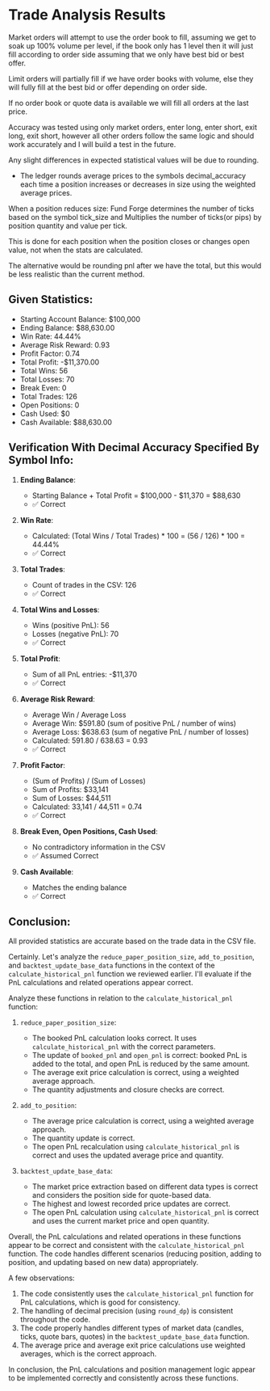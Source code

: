 # Trade Analysis Results
Market orders will attempt to use the order book to fill, assuming we get to soak up 100% volume per level, if the book only has 1 level then it will just fill according to order side assuming that we only have best bid or best offer.

Limit orders will partially fill if we have order books with volume, else they will fully fill at the best bid or offer depending on order side.

If no order book or quote data is available we will fill all orders at the last price.

Accuracy was tested using only market orders, enter long, enter short, exit long, exit short, however all other orders follow the same logic and should work accurately and I will build a test in the future.

Any slight differences in expected statistical values will be due to rounding.
- The ledger rounds average prices to the symbols decimal_accuracy each time a position increases or decreases in size using the weighted average prices.

When a position reduces size:
Fund Forge determines the number of ticks based on the symbol tick_size and Multiplies the number of ticks(or pips) by position quantity and value per tick.

This is done for each position when the position closes or changes open value, not when the stats are calculated.

The alternative would be rounding pnl after we have the total, but this would be less realistic than the current method.

## Given Statistics:
- Starting Account Balance: $100,000
- Ending Balance: $88,630.00
- Win Rate: 44.44%
- Average Risk Reward: 0.93
- Profit Factor: 0.74
- Total Profit: -$11,370.00
- Total Wins: 56
- Total Losses: 70
- Break Even: 0
- Total Trades: 126
- Open Positions: 0
- Cash Used: $0
- Cash Available: $88,630.00


## Verification With Decimal Accuracy Specified By Symbol Info:

1. **Ending Balance**:
   - Starting Balance + Total Profit = $100,000 - $11,370 = $88,630
   - ✅ Correct

2. **Win Rate**:
   - Calculated: (Total Wins / Total Trades) * 100 = (56 / 126) * 100 = 44.44%
   - ✅ Correct

3. **Total Trades**:
   - Count of trades in the CSV: 126
   - ✅ Correct

4. **Total Wins and Losses**:
   - Wins (positive PnL): 56
   - Losses (negative PnL): 70
   - ✅ Correct

5. **Total Profit**:
   - Sum of all PnL entries: -$11,370
   - ✅ Correct

6. **Average Risk Reward**:
   - Average Win / Average Loss
   - Average Win: $591.80 (sum of positive PnL / number of wins)
   - Average Loss: $638.63 (sum of negative PnL / number of losses)
   - Calculated: 591.80 / 638.63 = 0.93
   - ✅ Correct

7. **Profit Factor**:
   - (Sum of Profits) / (Sum of Losses)
   - Sum of Profits: $33,141
   - Sum of Losses: $44,511
   - Calculated: 33,141 / 44,511 = 0.74
   - ✅ Correct

8. **Break Even, Open Positions, Cash Used**:
   - No contradictory information in the CSV
   - ✅ Assumed Correct

9. **Cash Available**:
   - Matches the ending balance
   - ✅ Correct

## Conclusion:
All provided statistics are accurate based on the trade data in the CSV file.

Certainly. Let's analyze the `reduce_paper_position_size`, `add_to_position`, and `backtest_update_base_data` functions in the context of the `calculate_historical_pnl` function we reviewed earlier. I'll evaluate if the PnL calculations and related operations appear correct.


Analyze these functions in relation to the `calculate_historical_pnl` function:

1. `reduce_paper_position_size`:
   - The booked PnL calculation looks correct. It uses `calculate_historical_pnl` with the correct parameters.
   - The update of `booked_pnl` and `open_pnl` is correct: booked PnL is added to the total, and open PnL is reduced by the same amount.
   - The average exit price calculation is correct, using a weighted average approach.
   - The quantity adjustments and closure checks are correct.

2. `add_to_position`:
   - The average price calculation is correct, using a weighted average approach.
   - The quantity update is correct.
   - The open PnL recalculation using `calculate_historical_pnl` is correct and uses the updated average price and quantity.

3. `backtest_update_base_data`:
   - The market price extraction based on different data types is correct and considers the position side for quote-based data.
   - The highest and lowest recorded price updates are correct.
   - The open PnL calculation using `calculate_historical_pnl` is correct and uses the current market price and open quantity.

Overall, the PnL calculations and related operations in these functions appear to be correct and consistent with the `calculate_historical_pnl` function.
The code handles different scenarios (reducing position, adding to position, and updating based on new data) appropriately.

A few observations:

1. The code consistently uses the `calculate_historical_pnl` function for PnL calculations, which is good for consistency.
2. The handling of decimal precision (using `round_dp`) is consistent throughout the code.
3. The code properly handles different types of market data (candles, ticks, quote bars, quotes) in the `backtest_update_base_data` function.
4. The average price and average exit price calculations use weighted averages, which is the correct approach.

In conclusion, the PnL calculations and position management logic appear to be implemented correctly and consistently across these functions.